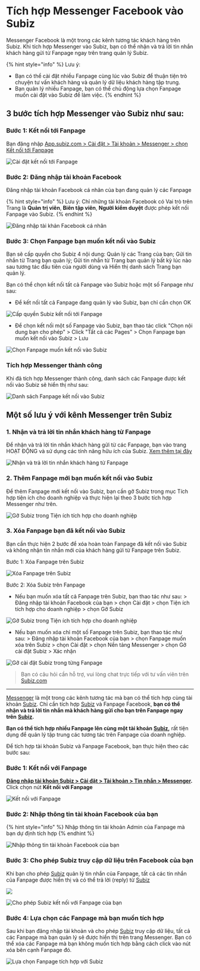 # Tích hợp Messenger Facebook vào Subiz

Messenger Facebook là một trong các kênh tương tác khách hàng trên Subiz. Khi tích hợp Messenger vào Subiz, bạn có thể nhận và trả lời tin nhắn khách hàng gửi từ Fanpage ngay trên trang quản lý Subiz.

{% hint style="info" %}
Lưu ý:

* Bạn có thể cài đặt nhiều Fanpage cùng lúc vào Subiz để thuận tiện trò chuyện tư vấn khách hàng và quản lý dữ liệu khách hàng tập trung.
* Bạn quản lý nhiều Fanpage, bạn có thể chủ động lựa chọn Fanpage muốn cài đặt vào Subiz để làm việc.
{% endhint %}

## 3 bước tích hợp Messenger vào Subiz như sau: 

### Bước 1: Kết nối tới Fanpage

Bạn đăng nhập [App.subiz.com &gt; Cài đặt &gt; Tài khoản &gt; Messenger &gt; chọn Kết nối tới Fanpage ](https://app.subiz.com/settings/messenger)

![C&#xE0;i &#x111;&#x1EB7;t k&#x1EBF;t n&#x1ED1;i t&#x1EDB;i Fanpage](../../.gitbook/assets/ket-noi-fb.jpg)

### Bước 2: Đăng nhập tài khoản Facebook

Đăng nhập tài khoản Facebook cá nhân của bạn đang quản lý các Fanpage

{% hint style="info" %}
Lưu ý: Chỉ những tài khoản Facebook có Vai trò trên Trang là **Quản trị viên**, **Biên tập viên**, **Người kiểm duyệt** được phép kết nối Fanpage vào Subiz.
{% endhint %}

![&#x110;&#x103;ng nh&#x1EAD;p t&#xE0;i kh&#x1EA3;n Facebook c&#xE1; nh&#xE2;n](../../.gitbook/assets/2.-dang-nhap-tai-khoan-subiz.jpg)

### Bước 3: Chọn Fanpage bạn muốn kết nối vào Subiz

Bạn sẽ cấp quyền cho Subiz 4 nội dung: Quản lý các Trang của bạn; Gửi tin nhắn từ Trang bạn quản lý; Gửi tin nhắn từ Trang bạn quản lý bất kỳ lúc nào sau tương tác đầu tiên của người dùng và Hiển thị danh sách Trang bạn quản lý.  
  
Bạn có thể chọn kết nối tất cả Fanpage vào Subiz hoặc một số Fanpage như sau:

* Để kết nối tất cả Fanpage đang quản lý vào Subiz, bạn chỉ cần chọn OK 

![C&#x1EA5;p quy&#x1EC1;n Subiz k&#x1EBF;t n&#x1ED1;i t&#x1EDB;i Fanpage](../../.gitbook/assets/3.-ket-noi.jpg)

* Để chọn kết nối một số Fanpage vào Subiz, bạn thao tác click "Chọn nội dung bạn cho phép" &gt; Click "Tất cả các Pages" &gt; Chọn Fanpage bạn muốn kết nối vào Subiz &gt; Lưu 

![Ch&#x1ECD;n Fanpage mu&#x1ED1;n k&#x1EBF;t n&#x1ED1;i v&#xE0;o Subiz](../../.gitbook/assets/facebookauthentication.gif)

### Tích hợp Messenger thành công

Khi đã tích hợp Messenger thành công, danh sách các Fanpage được kết nối vào Subiz sẽ hiển thị như sau: 

![Danh s&#xE1;ch Fanpage k&#x1EBF;t n&#x1ED1;i v&#xE0;o Subiz](../../.gitbook/assets/danh-sach-fb-1.jpg)

## Một số lưu ý với kênh Messenger trên Subiz

### 1. Nhận và trả lời tin nhắn khách hàng từ Fanpage

Để nhận và trả lời tin nhắn khách hàng gửi từ các Fanpage, bạn vào trang HOẠT ĐỘNG và sử dụng các tính năng hữu ích của Subiz. [Xem thêm tại đây](https://help.subiz.com/bat-dau-voi-subiz/lam-viec-tren-subiz/tuong-tac-qua-kenh-messenger)

![Nh&#x1EAD;n v&#xE0; tr&#x1EA3; l&#x1EDD;i tin nh&#x1EAF;n kh&#xE1;ch h&#xE0;ng t&#x1EEB; Fanpage](../../.gitbook/assets/2-messnger%20%281%29.jpg)

### 2. Thêm Fanpage mới bạn muốn kết nối vào Subiz

Để thêm Fanpage mới kết nối vào Subiz, bạn cần gỡ Subiz trong mục Tích hợp tiện ích cho doanh nghiệp và thực hiện lại theo 3 bước tích hợp Messenger như trên.

![G&#x1EE1; Subiz trong Ti&#x1EC7;n &#xED;ch t&#xED;ch h&#x1EE3;p cho doanh nghi&#x1EC7;p](../../.gitbook/assets/5.-go-subiz%20%281%29.jpg)

### 3. Xóa Fanpage bạn đã kết nối vào Subiz

Bạn cần thực hiện 2 bước để xóa hoàn toàn Fanpage đã kết nối vào Subiz và không nhận tin nhắn mới của khách hàng gửi từ Fanpage trên Subiz.

Bước 1: Xóa Fanpage trên Subiz

![X&#xF3;a Fanpage tr&#xEA;n Subiz](../../.gitbook/assets/danh-sach-fb-2%20%281%29.jpg)

Bước 2: Xóa Subiz trên Fanpage

* Nếu bạn muốn xóa tất cả Fanpage trên Subiz, bạn thao tác như sau:  &gt; Đăng nhập tài khoản Facebook của bạn  &gt; chọn Cài đặt &gt; chọn Tiện ích tích hợp cho doanh nghiệp &gt; chọn Gỡ Subiz 

![G&#x1EE1; Subiz trong Ti&#x1EC7;n &#xED;ch t&#xED;ch h&#x1EE3;p cho doanh nghi&#x1EC7;p](../../.gitbook/assets/5.-go-subiz.jpg)

* Nếu bạn muốn xóa chỉ một số Fanpage trên Subiz, bạn thao tác như sau:  &gt; Đăng nhập tài khoản Facebook của bạn  &gt; chọn Fanpage muốn xóa trên Subiz &gt; chọn Cài đặt &gt; chọn Nền tảng Messenger  &gt;  chọn Gỡ cài đặt Subiz  &gt; Xác nhận

![G&#x1EE1; c&#xE0;i &#x111;&#x1EB7;t Subiz trong t&#x1EEB;ng Fanpage](../../.gitbook/assets/go-subiz-2.jpg)

> Bạn có câu hỏi cần hỗ trợ, vui lòng chat trực tiếp với tư vấn viên trên [Subiz.com](https://subiz.com/vi/)





















-----------------------------------------------



[Messenger](https://subiz.com/vi/facebook-messenger.html) là một trong các kênh tương tác mà bạn có thể tích hợp cùng tài khoản [Subiz](https://subiz.com/vi/). Chỉ cần tích hợp [Subiz](https://subiz.com/vi/) và Fanpage Facebook, **bạn có thể nhận và trả lời tin nhắn mà khách hàng gửi cho bạn trên Fanpage ngay trên** [**Subiz**](https://subiz.com/vi/)**.**

**Bạn có thể tích hợp nhiều Fanpage lên cùng một tài khoản** [**Subiz**](https://subiz.com/vi/v)**,** rất tiện dụng để quản lý tập trung các tương tác trên Fanpage của doanh nghiệp.

Để tích hợp tài khoản Subiz và Fanpage Facebook, bạn thực hiện theo các bước sau:

### **Bước 1: Kết nối với Fanpage**

[**Đăng nhập tài khoản Subiz &gt; Cài đặt &gt; Tài khoản &gt; Tin nhắn &gt; Messenger**](https://app.subiz.com/settings/messenger)**.** Click chọn nút **Kết nối với Fanpage**

![K&#x1EBF;t n&#x1ED1;i v&#x1EDB;i Fanpage](../../.gitbook/assets/messenger-page.png)

### **Bước 2: Nhập thông tin tài khoản Facebook của bạn** 

{% hint style="info" %}
Nhập thông tin tài khoản Admin của Fanpage mà bạn dự định tích hợp
{% endhint %}

![Nh&#x1EAD;p th&#xF4;ng tin t&#xE0;i kho&#x1EA3;n Facebook c&#x1EE7;a b&#x1EA1;n](../../.gitbook/assets/login-facebook%20%282%29.png)

### **Bước 3: Cho phép Subiz truy cập dữ liệu trên Facebook của bạn**

Khi bạn cho phép [Subiz](https://subiz.com/vi/) quản lý tin nhắn của Fanpage, tất cả các tin nhắn của Fanpage được hiển thị và có thể trả lời \(reply\) từ [Subiz](https://subiz.com/vi/)

![](../../.gitbook/assets/permission.png)

![Cho ph&#xE9;p Subiz k&#x1EBF;t n&#x1ED1;i v&#x1EDB;i Fanpage c&#x1EE7;a b&#x1EA1;n](../../.gitbook/assets/permission-2%20%281%29.png)

### **Bước 4: Lựa chọn các Fanpage mà bạn muốn tích hợp**

Sau khi bạn đăng nhập tài khoản và cho phép [Subiz](https://subiz.com/vi/) truy cập dữ liệu, tất cả các Fanpage mà bạn quản lý sẽ được hiển thị trên trang Messenger. Bạn có thể xóa các Fanpage mà bạn không muốn tích hợp bằng cách click vào nút xóa bên cạnh Fanpage đó.

![L&#x1EF1;a ch&#x1ECD;n Fanpage t&#xED;ch h&#x1EE3;p v&#x1EDB;i Subiz](../../.gitbook/assets/fanpage-list%20%281%29.png)

​

